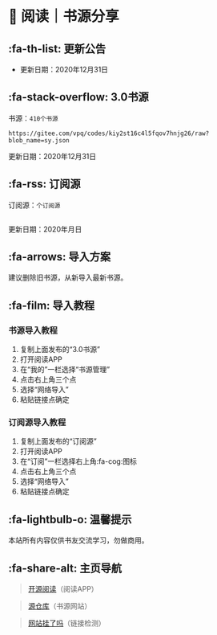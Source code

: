 # 📖 阅读｜书源分享

##  :fa-th-list: 更新公告

- 更新日期：2020年12月31日

##  :fa-stack-overflow: 3.0书源

书源：`410个书源`

```
https://gitee.com/vpq/codes/kiy2st16c4l5fqov7hnjg26/raw?blob_name=sy.json
```
更新日期：2020年12月31日

##  :fa-rss: 订阅源

订阅源：`个订阅源`

```

```
更新日期：2020年月日

##  :fa-arrows: 导入方案

建议删除旧书源，从新导入最新书源。


##  :fa-film: 导入教程

### 书源导入教程
1. 复制上面发布的“3.0书源”
2. 打开阅读APP
3. 在“我的”一栏选择“书源管理”
4. 点击右上角三个点
5. 选择“网络导入”
6. 粘贴链接点确定

### 订阅源导入教程
1. 复制上面发布的“订阅源”
2. 打开阅读APP
3. 在“订阅”一栏选择右上角:fa-cog:图标
4. 点击右上角三个点
5. 选择“网络导入”
6. 粘贴链接点确定

##  :fa-lightbulb-o: 温馨提示

本站所有内容仅供书友交流学习，勿做商用。


##   :fa-share-alt: 主页导航

> [开源阅读](https://github.com/gedoor/legado/releases/)（阅读APP）

> [源仓库](http://yck.mumuceo.com/)（书源网站）

> [网站挂了吗](https://gualemang.com/)（链接检测）